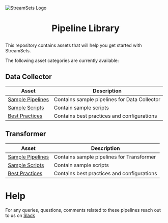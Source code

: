 ![StreamSets Logo](images/Full%20Color%20Transparent.png)

<h1><p align="center">Pipeline Library</p></h1>

This repository contains assets that will help you get started with StreamSets.  

The following asset categories are currently available:

## Data Collector

| Asset            | Description     |
| --------------- | --------------- |
| [Sample Pipelines](./datacollector/sample-pipelines) | Contains sample pipelines for Data Collector |
| [Sample Scripts](./datacollector/sample-scripts) | Contain sample scripts |
| [Best Practices](./datacollector/best-practices) | Contains best practices and configurations |

## Transformer

| Asset            | Description     |
| --------------- | --------------- |
| [Sample Pipelines](./transformer/sample-pipelines) | Contains sample pipelines for Transformer |
| [Sample Scripts](./transformer/sample-scripts) | Contain sample scripts |
| [Best Practices](./transformer/best-practices) | Contains best practices and configurations |

# Help

For any queries, questions, comments related to these pipelines reach out to us on [Slack](https://streamsetters-slack.herokuapp.com/)
